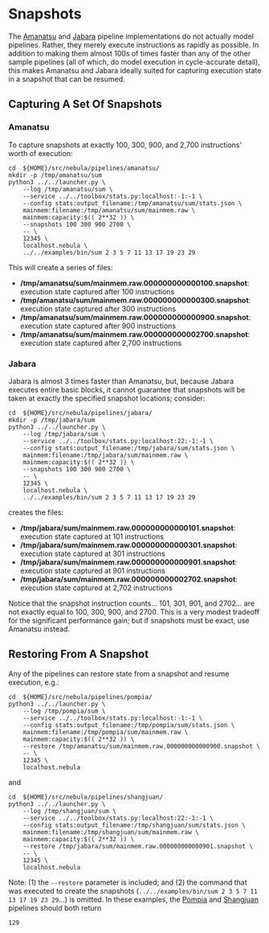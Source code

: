 # Snapshots

The [Amanatsu](pipelines/amanatsu/README.md) and
[Jabara](pipelines/jabara/README.md) pipeline implementations do not
actually model pipelines. Rather, they merely execute instructions
as rapidly as possible. In addition to making them almost 100s of times
faster than any of the other sample pipelines (all of which, do model
execution in cycle-accurate detail), this makes Amanatsu and Jabara
ideally suited for capturing execution state in a snapshot that can be
resumed.

## Capturing A Set Of Snapshots

### Amanatsu

To capture snapshots at exactly 100, 300, 900, and 2,700 instructions' worth
of execution:

    cd  ${HOME}/src/nebula/pipelines/amanatsu/
    mkdir -p /tmp/amanatsu/sum
    python3 ../../launcher.py \
        --log /tmp/amanatsu/sum \
        --service ../../toolbox/stats.py:localhost:-1:-1 \
        --config stats:output_filename:/tmp/amanatsu/sum/stats.json \
        mainmem:filename:/tmp/amanatsu/sum/mainmem.raw \
        mainmem:capacity:$(( 2**32 )) \
        --snapshots 100 300 900 2700 \
        -- \
        12345 \
        localhost.nebula \
        ../../examples/bin/sum 2 3 5 7 11 13 17 19 23 29

This will create a series of files:

* **/tmp/amanatsu/sum/mainmem.raw.000000000000100.snapshot**: execution state captured after 100 instructions
* **/tmp/amanatsu/sum/mainmem.raw.000000000000300.snapshot**: execution state captured after 300 instructions
* **/tmp/amanatsu/sum/mainmem.raw.000000000000900.snapshot**: execution state captured after 900 instructions
* **/tmp/amanatsu/sum/mainmem.raw.000000000002700.snapshot**: execution state captured after 2,700 instructions

### Jabara

Jabara is almost 3 times faster than Amanatsu, but, because Jabara executes
entire basic blocks, it cannot guarantee that snapshots will be taken at
exactly the specified snapshot locations; consider:

    cd  ${HOME}/src/nebula/pipelines/jabara/
    mkdir -p /tmp/jabara/sum
    python3 ../../launcher.py \
        --log /tmp/jabara/sum \
        --service ../../toolbox/stats.py:localhost:22:-1:-1 \
        --config stats:output_filename:/tmp/jabara/sum/stats.json \
        mainmem:filename:/tmp/jabara/sum/mainmem.raw \
        mainmem:capacity:$(( 2**32 )) \
        --snapshots 100 300 900 2700 \
        -- \
        12345 \
        localhost.nebula \
        ../../examples/bin/sum 2 3 5 7 11 13 17 19 23 29

creates the files:

* **/tmp/jabara/sum/mainmem.raw.000000000000101.snapshot**: execution state captured at 101 instructions
* **/tmp/jabara/sum/mainmem.raw.000000000000301.snapshot**: execution state captured at 301 instructions
* **/tmp/jabara/sum/mainmem.raw.000000000000901.snapshot**: execution state captured at 901 instructions
* **/tmp/jabara/sum/mainmem.raw.000000000002702.snapshot**: execution state captured at 2,702 instructions

Notice that the snapshot instruction counts... 101, 301, 901, and 2702... are
not exactly equal to 100, 300, 900, and 2700. This is a very modest tradeoff
for the significant performance gain; but if snapshots must be exact, use
Amanatsu instead.

## Restoring From A Snapshot

Any of the pipelines can restore state from a snapshot and resume execution,
e.g.:

    cd  ${HOME}/src/nebula/pipelines/pompia/
    python3 ../../launcher.py \
        --log /tmp/pompia/sum \
        --service ../../toolbox/stats.py:localhost:-1:-1 \
        --config stats:output_filename:/tmp/pompia/sum/stats.json \
        mainmem:filename:/tmp/pompia/sum/mainmem.raw \
        mainmem:capacity:$(( 2**32 )) \
        --restore /tmp/amanatsu/sum/mainmem.raw.000000000000900.snapshot \
        -- \
        12345 \
        localhost.nebula

and

    cd  ${HOME}/src/nebula/pipelines/shangjuan/
    python3 ../../launcher.py \
        --log /tmp/shangjuan/sum \
        --service ../../toolbox/stats.py:localhost:22:-1:-1 \
        --config stats:output_filename:/tmp/shangjuan/sum/stats.json \
        mainmem:filename:/tmp/shangjuan/sum/mainmem.raw \
        mainmem:capacity:$(( 2**32 )) \
        --restore /tmp/jabara/sum/mainmem.raw.000000000000901.snapshot \
        -- \
        12345 \
        localhost.nebula

Note: (1) the `--restore` parameter is included; and (2) the command that
was executed to create the snapshots (`../../examples/bin/sum 2 3 5 7 11 13 17 19 23 29`...) is
omitted. In these examples, the [Pompia](../pipelines/pompia/README.md) and
[Shangjuan](../pipelines/shangjuan/README.md) pipelines should both return

    129